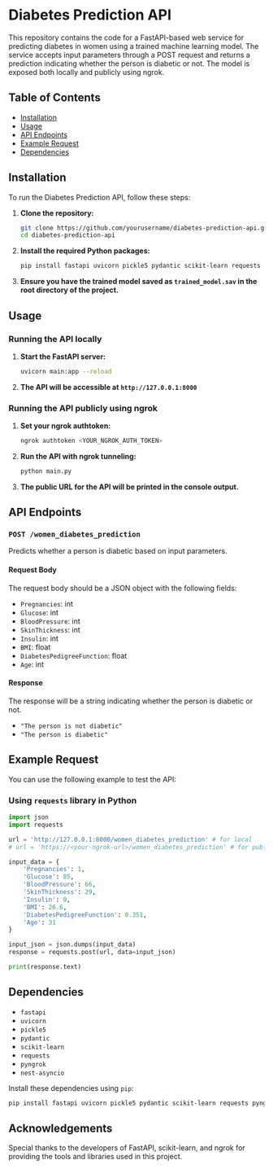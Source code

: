 # Diabetes Prediction API

This repository contains the code for a FastAPI-based web service for predicting diabetes in women using a trained machine learning model. The service accepts input parameters through a POST request and returns a prediction indicating whether the person is diabetic or not. The model is exposed both locally and publicly using ngrok.

## Table of Contents

- [Installation](#installation)
- [Usage](#usage)
- [API Endpoints](#api-endpoints)
- [Example Request](#example-request)
- [Dependencies](#dependencies)

## Installation

To run the Diabetes Prediction API, follow these steps:

1. **Clone the repository:**
   ```bash
   git clone https://github.com/yourusername/diabetes-prediction-api.git
   cd diabetes-prediction-api
   ```

2. **Install the required Python packages:**
   ```bash
   pip install fastapi uvicorn pickle5 pydantic scikit-learn requests pyngrok nest-asyncio
   ```

3. **Ensure you have the trained model saved as `trained_model.sav` in the root directory of the project.**

## Usage

### Running the API locally

1. **Start the FastAPI server:**
   ```bash
   uvicorn main:app --reload
   ```

2. **The API will be accessible at `http://127.0.0.1:8000`**

### Running the API publicly using ngrok

1. **Set your ngrok authtoken:**
   ```bash
   ngrok authtoken <YOUR_NGROK_AUTH_TOKEN>
   ```

2. **Run the API with ngrok tunneling:**
   ```bash
   python main.py
   ```

3. **The public URL for the API will be printed in the console output.**

## API Endpoints

### `POST /women_diabetes_prediction`

Predicts whether a person is diabetic based on input parameters.

#### Request Body

The request body should be a JSON object with the following fields:

- `Pregnancies`: int
- `Glucose`: int
- `BloodPressure`: int
- `SkinThickness`: int
- `Insulin`: int
- `BMI`: float
- `DiabetesPedigreeFunction`: float
- `Age`: int

#### Response

The response will be a string indicating whether the person is diabetic or not.

- `"The person is not diabetic"`
- `"The person is diabetic"`

## Example Request

You can use the following example to test the API:

### Using `requests` library in Python

```python
import json
import requests

url = 'http://127.0.0.1:8000/women_diabetes_prediction' # for local
# url = 'https://<your-ngrok-url>/women_diabetes_prediction' # for public using ngrok

input_data = {
    'Pregnancies': 1,
    'Glucose': 85,
    'BloodPressure': 66,
    'SkinThickness': 29,
    'Insulin': 0,
    'BMI': 26.6,
    'DiabetesPedigreeFunction': 0.351,
    'Age': 31
}

input_json = json.dumps(input_data)
response = requests.post(url, data=input_json)

print(response.text)
```

## Dependencies

- `fastapi`
- `uvicorn`
- `pickle5`
- `pydantic`
- `scikit-learn`
- `requests`
- `pyngrok`
- `nest-asyncio`

Install these dependencies using `pip`:

```bash
pip install fastapi uvicorn pickle5 pydantic scikit-learn requests pyngrok nest-asyncio
```

## Acknowledgements

Special thanks to the developers of FastAPI, scikit-learn, and ngrok for providing the tools and libraries used in this project.
